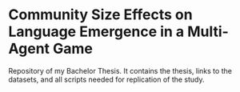 # Community Size Effects on Language Emergence in a Multi-Agent Game

Repository of my Bachelor Thesis. It contains the thesis, links to the datasets, and all scripts needed for replication of the study.
